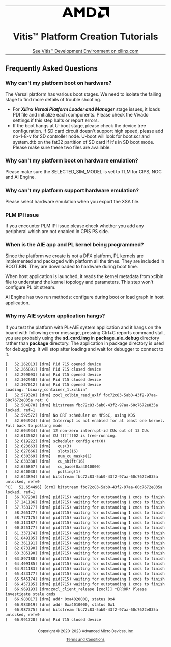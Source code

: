 <table class="sphinxhide" width="100%">
 <tr width="100%">
    <td align="center"><img src="https://raw.githubusercontent.com/Xilinx/Image-Collateral/main/xilinx-logo.png" width="30%"/><h1>Vitis™ Platform Creation Tutorials</h1>
    <a href="https://www.xilinx.com/products/design-tools/vitis.html">See Vitis™ Development Environment on xilinx.com</br></a>
    </td>
 </tr>
</table>

## Frequently Asked Questions

### Why can't my platform boot on hardware?

The Versal platform has various boot stages. We need to isolate the failing stage to find more details of trouble shooting.

- For ***Xilinx Versal Platform Loader and Manager*** stage issues, it loads PDI file and initialize each components. Please check the Vivado settings if this step halts or report errors.
- If the boot hangs at U-boot stage, please check the device tree configuration. If SD card circuit doesn't support high speed, please add no-1-8-v for SD controller node. U-boot will look for boot.scr and system.dtb on the fat32 partition of SD card if it's in SD boot mode. Please make sure these two files are available.

### Why can't my platform boot on hardware emulation?

Please make sure the SELECTED_SIM_MODEL is set to TLM for CIPS, NOC and AI Engine.

### Why can't my platform support hardware emulation?

Please select hardware emulation when you export the XSA file.

### PLM IPI issue

If you encounter PLM IPI issue please check whether you add any peripheral which are not enabled in CPIS PS side.

### When is the AIE app and PL kernel being programmed?

Since the platform we create is not a DFX platform, PL kernels are implemented and packaged with platform all the times. They are included in BOOT.BIN. They are downloaded to hardware during boot time.

When host application is launched, it reads the kernel metadata from xclbin file to understand the kernel topology and parameters. This step won't configure PL bit stream.

AI Engine has two run methods: configure during boot or load graph in host application.


### Why my AIE system application hangs?

If you test the platform with PL+AIE system application and it hangs on the board with following error message, pressing Ctrl+C reports command stall, you are probably using the **sd_card.img** in **package_aie_debug** directory rather than **package** directory. The application in package directory is used for debugging. It will stop after loading and wait for debugger to connect to it. 

```
[   52.262013] [drm] Pid 715 opened device
[   52.265891] [drm] Pid 715 closed device
[   52.299093] [drm] Pid 715 opened device
[   52.302958] [drm] Pid 715 closed device
[   52.307012] [drm] Pid 715 opened device
Loading: 'binary_container_1.xclbin'
[   52.579320] [drm] zocl_xclbin_read_axlf fbc72c83-5ab0-43f2-97aa-60c7672e835a ret: 0
[   52.584870] [drm] bitstream fbc72c83-5ab0-43f2-97aa-60c7672e835a locked, ref=1
[   52.592572] [drm] No ERT scheduler on MPSoC, using KDS
[   52.604924] [drm] Interrupt is not enabled for at least one kernel. Fall back to polling mode  .
[   52.604934] [drm] 12 non-zero interrupt-id CUs out of 13 CUs
[   52.613562] [drm] CU ffffff02 is free-running.
[   52.619222] [drm] scheduler config ert(0)
[   52.623663] [drm]   cus(3)
[   52.627666] [drm]   slots(16)
[   52.630369] [drm]   num_cu_masks(1)
[   52.633330] [drm]   cu_shift(16)
[   52.636807] [drm]   cu_base(0xa4010000)
[   52.640030] [drm]   polling(1)
[   52.643894] [drm] bitstream fbc72c83-5ab0-43f2-97aa-60c7672e835a unlocked, ref=0
^C[   52.654496] [drm] bitstream fbc72c83-5ab0-43f2-97aa-60c7672e835a locked, ref=1
[   56.707230] [drm] pid(715) waiting for outstanding 1 cmds to finish
[   57.241186] [drm] pid(715) waiting for outstanding 1 cmds to finish
[   57.753177] [drm] pid(715) waiting for outstanding 1 cmds to finish
[   58.265177] [drm] pid(715) waiting for outstanding 1 cmds to finish
[   58.777175] [drm] pid(715) waiting for outstanding 1 cmds to finish
[   60.313187] [drm] pid(715) waiting for outstanding 1 cmds to finish
[   60.825177] [drm] pid(715) waiting for outstanding 1 cmds to finish
[   61.337174] [drm] pid(715) waiting for outstanding 1 cmds to finish
[   61.849185] [drm] pid(715) waiting for outstanding 1 cmds to finish
[   62.361191] [drm] pid(715) waiting for outstanding 1 cmds to finish
[   62.873190] [drm] pid(715) waiting for outstanding 1 cmds to finish
[   63.385190] [drm] pid(715) waiting for outstanding 1 cmds to finish
[   63.897188] [drm] pid(715) waiting for outstanding 1 cmds to finish
[   64.409185] [drm] pid(715) waiting for outstanding 1 cmds to finish
[   64.921183] [drm] pid(715) waiting for outstanding 1 cmds to finish
[   65.433177] [drm] pid(715) waiting for outstanding 1 cmds to finish
[   65.945174] [drm] pid(715) waiting for outstanding 1 cmds to finish
[   66.457185] [drm] pid(715) waiting for outstanding 1 cmds to finish
[   66.969193] [drm:zocl_client_release [zocl]] *ERROR* Please investigate stale cmds
[   66.983017] [drm] addr 0xa4020000, status 0x4
[   66.983019] [drm] addr 0xa4010000, status 0x1
[   66.987375] [drm] bitstream fbc72c83-5ab0-43f2-97aa-60c7672e835a unlocked, ref=0
[   66.991728] [drm] Pid 715 closed device

```



<p class="sphinxhide" align="center"><sub>Copyright © 2020–2023 Advanced Micro Devices, Inc</sub></p>

<p class="sphinxhide" align="center"><sup><a href="https://www.amd.com/en/corporate/copyright">Terms and Conditions</a></sup></p>

